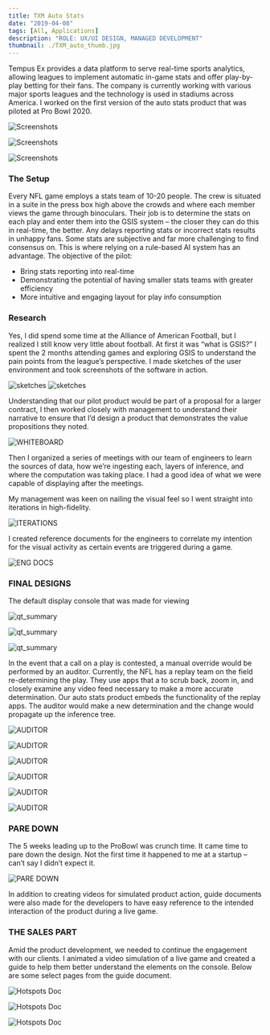 ```yaml
---
title: TXM Auto Stats
date: "2019-04-08"
tags: [All, Applications]
description: "ROLE: UX/UI DESIGN, MANAGED DEVELOPMENT"
thumbnail: ./TXM_auto_thumb.jpg
---
```


Tempus Ex provides a data platform to serve real-time sports analytics, allowing leagues to implement automatic in-game stats and offer play-by-play betting for their fans. The company is currently working with various major sports leagues and the technology is used in stadiums across America. I worked on the first version of the auto stats product that was piloted at Pro Bowl 2020.

<div class="kg-card kg-image-card kg-width-full kg-desktop">

![Screenshots](./first_view.jpg)

</div>

<div class="kg-card kg-image-card kg-width-full kg-mobile">

![Screenshots](./first-view-1.jpg)

</div>

<div class="kg-card kg-image-card kg-width-full kg-mobile">

![Screenshots](./first-view-2.jpg)

</div>

### The Setup

Every NFL game employs a stats team of 10-20 people. The crew is situated in a suite in the press box high above the crowds and where each member views the game through binoculars. Their job is to determine the stats on each play and enter them into the GSIS system – the closer they can do this in real-time, the better. Any delays reporting stats or incorrect stats results in unhappy fans. Some stats are subjective and far more challenging to find consensus on. This is where relying on a rule-based AI system has an advantage. The objective of the pilot:

- Bring stats reporting into real-time
- Demonstrating the potential of having smaller stats teams with greater efficiency
- More intuitive and engaging layout for play info consumption

### Research

Yes, I did spend some time at the Alliance of American Football, but I realized I still know very little about football. At first it was “what is GSIS?” I spent the 2 months attending games and exploring GSIS to understand the pain points from the league’s perspective. I made sketches of the user environment and took screenshots of the software in action.

<div class="kg-card kg-image-card kg-width-wide">

![sketches](./crew_sketches.jpg)
![sketches](./gsis-screen.jpg)

</div>

Understanding that our pilot product would be part of a proposal for a larger contract, I then worked closely with management to understand their narrative to ensure that I’d design a product that demonstrates the value propositions they noted.

<div class="kg-card kg-image-card kg-width-full">

![WHITEBOARD](./whiteboard.jpg)

</div>

Then I organized a series of meetings with our team of engineers to learn the sources of data, how we’re ingesting each, layers of inference, and where the computation was taking place. I had a good idea of what we were capable of displaying after the meetings.

My management was keen on nailing the visual feel so I went straight into iterations in high-fidelity.

<div class="kg-card kg-image-card kg-width-full">

![ITERATIONS](./iterations.jpg)

</div>

I created reference documents for the engineers to correlate my intention for the visual activity as certain events are triggered during a game.

<div class="kg-card kg-image-card kg-width-full">

![ENG DOCS](./engineering_docs.jpg)

</div>

### FINAL DESIGNS

The default display console that was made for viewing

<div class="kg-card kg-image-card kg-width-wide">

![qt_summary](./final_designs_1.jpg)

</div>

<div class="kg-card kg-image-card kg-width-med">

![qt_summary](./quarter-summary.jpg)

</div>

<div class="kg-card kg-image-card kg-width-wide">

![qt_summary](./final_designs_2.jpg)

</div>

In the event that a call on a play is contested, a manual override would be performed by an auditor. Currently, the NFL has a replay team on the field re-determining the play. They use apps that a to scrub back, zoom in, and closely examine any video feed necessary to make a more accurate determination. Our auto stats product embeds the functionality of the replay apps. The auditor would make a new determination and the change would propagate up the inference tree.

<div class="kg-card kg-image-card kg-width-full kg-desktop">

![AUDITOR](./auditor-desktop-view1.jpg)

</div>

<div class="kg-card kg-image-card kg-width-full kg-desktop">

![AUDITOR](./auditor-desktop-view2.jpg)

</div>

<div class="kg-card kg-image-card kg-width-full kg-mobile">

![AUDITOR](./auditor-view1.jpg)

</div>

<div class="kg-card kg-image-card kg-width-full kg-mobile">

![AUDITOR](./auditor-view2.jpg)

</div>

<div class="kg-card kg-image-card kg-width-full kg-mobile">

![AUDITOR](./auditor-view3.jpg)

</div>

<div class="kg-card kg-image-card kg-width-full kg-mobile">

![AUDITOR](./auditor-view4.jpg)

</div>

### PARE DOWN

The 5 weeks leading up to the ProBowl was crunch time. It came time to pare down the design. Not the first time it happened to me at a startup – can’t say I didn’t expect it.

<div class="kg-card kg-image-card kg-width-full">

![PARE DOWN](./pare_down.jpg)

</div>

In addition to creating videos for simulated product action, guide documents were also made for the developers to have easy reference to the intended interaction of the product during a live game.

### THE SALES PART

Amid the product development, we needed to continue the engagement with our clients. I animated a video simulation of a live game and created a guide to help them better understand the elements on the console. Below are some select pages from the guide document.

<div class="kg-card kg-image-card kg-width-wide">

![Hotspots Doc](./sales_guide_1.jpg)

</div>

<div class="kg-card kg-image-card kg-width-wide">

![Hotspots Doc](./sales_guide_2.jpg)

</div>

<div class="kg-card kg-image-card kg-width-wide">

![Hotspots Doc](./sales_guide_3.jpg)

</div>
